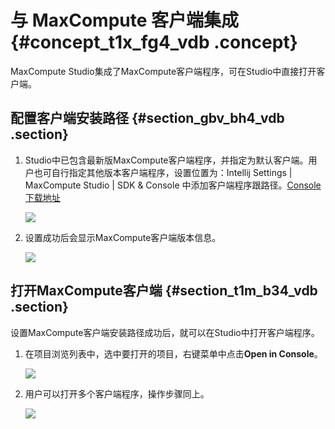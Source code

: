 # 与 MaxCompute 客户端集成 {#concept_t1x_fg4_vdb .concept}

MaxCompute Studio集成了MaxCompute客户端程序，可在Studio中直接打开客户端。

## 配置客户端安装路径 {#section_gbv_bh4_vdb .section}

1.  Studio中已包含最新版MaxCompute客户端程序，并指定为默认客户端。用户也可自行指定其他版本客户端程序，设置位置为：Intellij Settings | MaxCompute Studio | SDK & Console 中添加客户端程序跟路径。[Console下载地址](cn.zh-CN/工具及下载/客户端.md)

    ![](http://static-aliyun-doc.oss-cn-hangzhou.aliyuncs.com/assets/img/12141/2453_zh-CN.png)

2.  设置成功后会显示MaxCompute客户端版本信息。

    ![](http://static-aliyun-doc.oss-cn-hangzhou.aliyuncs.com/assets/img/12141/2455_zh-CN.png)


## 打开MaxCompute客户端 {#section_t1m_b34_vdb .section}

设置MaxCompute客户端安装路径成功后，就可以在Studio中打开客户端程序。

1.  在项目浏览列表中，选中要打开的项目，右键菜单中点击**Open in Console**。

    ![](http://static-aliyun-doc.oss-cn-hangzhou.aliyuncs.com/assets/img/12141/2456_zh-CN.png)

2.  用户可以打开多个客户端程序，操作步骤同上。

    ![](http://static-aliyun-doc.oss-cn-hangzhou.aliyuncs.com/assets/img/12141/2457_zh-CN.png)


